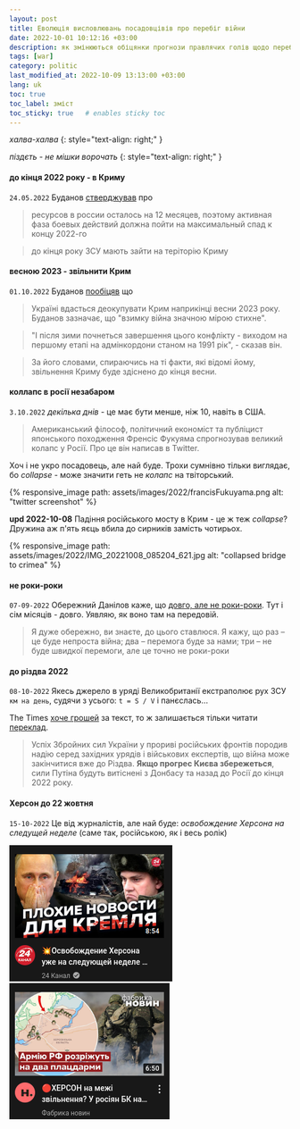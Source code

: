 ```yaml
---
layout: post
title: Еволюція висловлювань посадовцівів про перебіг війни
date: 2022-10-01 10:12:16 +03:00
description: як змінюються обіцянки прогнози правлячих голів щодо перебігу війни
tags: [war]
category: politic
last_modified_at: 2022-10-09 13:13:00 +03:00
lang: uk
toc: true
toc_label: зміст
toc_sticky: true   # enables sticky toc
---
```


_халва-халва_
{: style="text-align: right;" }

_піздєть - не мішки ворочать_
{: style="text-align: right;" }

#### до кінця 2022 року - в Криму

`24.05.2022` Буданов [стверджував](https://www.5.ua/ru/polytyka/do-kontsa-2022-hoda-voennie-vsu-dolzhni-zaity-na-terrytoryiu-krima-rukovodytel-hur-budanov-278020.html) про 
> ресурсов в россии осталось на 12 месяцев, поэтому активная фаза боевых действий должна пойти на максимальный спад к концу 2022-го

> до кінця року ЗСУ мають зайти на теріторію Криму

#### весною 2023 - звільнити Крим

`01.10.2022` Буданов [пообіцяв](https://www.unian.ua/war/budanov-rozpoviv-koli-i-yak-ukrajina-poverne-okupovaniy-krim-11996409.html) що 
> Україні вдасться деокупувати Крим наприкінці весни 2023 року.
> Буданов зазначає, що "взимку війна значною мірою стихне".

> "І після зими почнеться завершення цього конфлікту - виходом на першому етапі на адмінкордони станом на 1991 рік", - сказав він.

> За його словами, спираючись на ті факти, які відомі йому, звільнення Криму буде здіснено до кінця весни. 

#### коллапс в росії незабаром
`3.10.2022` _декілька днів_ - це має бути менше, ніж 10, навіть в США.

> Американський філософ, політичний економіст та публіцист японського походження Френсіс Фукуяма спрогнозував великий колапс у Росії. Про це він написав в Twitter.

Хоч і не укро посадовець, але най буде.
Трохи сумнівно тільки виглядає, бо _collapse_ - може значити геть не _колапс_ на твіторський.

{% responsive_image path: assets/images/2022/francisFukuyama.png alt: "twitter screenshot" %}

**upd 2022-10-08** 
Падіння російського мосту в Крим - це ж теж _collapse_?
Дружина аж п'ять яєць вбила до сирників замість чотирьох.

{% responsive_image path: assets/images/2022/IMG_20221008_085204_621.jpg alt: "collapsed bridge to crimea" %}

#### не роки-роки
`07-09-2022` 
Обережний Данілов каже, що [довго, але не роки-роки](https://www.unian.ua/war/koli-zakinchitsya-viyna-v-ukrajini-danilov-dav-noviy-prognoz-11969895.html). 
Тут і сім місяців - довго.
Уявляю, як воно там на передовій.

> Я дуже обережно, ви знаєте, до цього ставлюся. Я кажу, що раз – це буде непроста війна; два – перемога буде за нами; три – не буде швидкої перемоги, але це точно не роки-роки

#### до різдва 2022
`08-10-2022`
Якесь джерело в уряді Великобританії екстраполює рух ЗСУ `км на день`, судячи з усього: 
`t = S / V` і панєслась...

The Times 
[хоче грошей](https://www.thetimes.co.uk/article/ukraine-war-could-be-over-by-christmas-say-military-experts-2702mn29w) 
за текст, то ж залишається тільки читати 
[переклад](https://www.unian.ua/war/viyna-prognoz-boyovi-diji-v-ukrajini-mozhut-zakinchitisya-do-rizdva-12004260.html).

> Успіх Збройних сил України у прориві російських фронтів породив надію серед західних урядів і військових експертів, що війна може закінчитися вже до Різдва. **Якщо прогрес Києва збережеться**, сили Путіна будуть витіснені з Донбасу та назад до Росії до кінця 2022 року.

#### Херсон до 22 жовтня
`15-10-2022`
Це від журналістів, але най буде:
_освобождение Херсона на следущей неделе_ (саме так, російською, як і весь ролік) 

![24 канал про Херсон](../assets/images/2022/Screenshot24channel.png)
![Фабрика новин про Херсон](../assets/images/2022/ScreenFabNovchannel.png)


